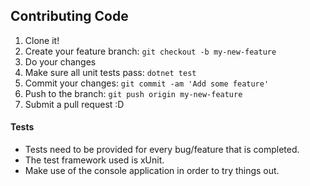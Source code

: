 ## Contributing Code

1. Clone it!
2. Create your feature branch: `git checkout -b my-new-feature`
3. Do your changes
4. Make sure all unit tests pass: `dotnet test`
5. Commit your changes: `git commit -am 'Add some feature'`
6. Push to the branch: `git push origin my-new-feature`
7. Submit a pull request :D

#### Tests

- Tests need to be provided for every bug/feature that is completed.
- The test framework used is xUnit.
- Make use of the console application in order to try things out.
